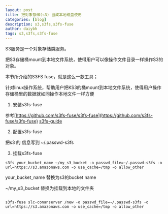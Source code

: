 ```yaml
---
layout: post
title: 把对象存储(s3) 当成本地磁盘使用
categories: [blog]
description: s3,s3fs,s3fs-fuse
author: daiybh
tags: s3,s3fs,s3fs-fuse
---
```


S3服务是一个对象存储类服务。

把S3存储桶mount到本地文件系统，使得用户可以像操作文件目录一样操作S3的对象。

本节所介绍的S3FS fuse，就是这么一款工具；

针对linux操作系统，帮助用户把KS3的桶mount到本地文件系统，使得用户操作存储桶里的数据就如同操作本地文件一样方便


<!--more-->

1. 安装s3fs-fuse

参考[https://github.com/s3fs-fuse/s3fs-fuse](https://github.com/s3fs-fuse/s3fs-fuse)
[s3fs-guide](https://softlns.github.io/2016/12/06/s3fs-guide/)

2. 配置s3fs-fuse

把s3 的 信息写到   ~/.passwd-s3fs

3. 挂载s3fs-fuse

```
s3fs your_bucket_name ~/my_s3_bucket -o passwd_file=~/.passwd-s3fs -o url=https://s3.amazonaws.com -o use_cache=/tmp -o allow_other
```

your_bucket_name 替换为s3的bucket name

~/my_s3_bucket 替换为挂载到本地的文件夹

```

s3fs-fuse slc-conanserver /new -o passwd_file=~/.passwd-s3fs -o url=https://s3.amazonaws.com -o use_cache=/tmp -o allow_other
```


